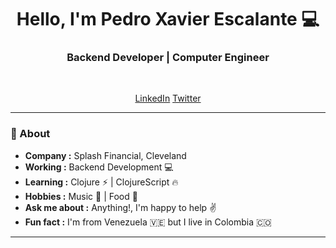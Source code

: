 <h1 align="center"> Hello, I'm Pedro Xavier Escalante 💻 </h1>
<h3 align="center">  Backend Developer | Computer Engineer </h3> <br>

<p align="center"> 
<a href="https://www.linkedin.com/in/pedro-xavier-escalante/">LinkedIn</a>
<a href="https://twitter.com/pedreska">Twitter</a>
</p>

---------------------------------------------------------------------------------------------------------------------------------------------------------------------------------
### 🤔 About
-  **Company :** Splash Financial, Cleveland
-  **Working :**  Backend Development :computer: 
-  **Learning :** Clojure ⚡ | ClojureScript :fire:	
-  **Hobbies :** Music 🎵 | Food 🥘
-  **Ask me about :** Anything!, I'm happy to help :v:
-  **Fun fact :** I'm from Venezuela 🇻🇪  but I live in Colombia 🇨🇴 

---------------------------------------------------------------------------------------------------------------------------------------------------------------------------------
